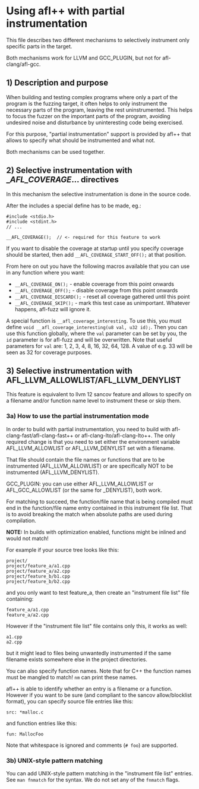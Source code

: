 # Using afl++ with partial instrumentation

  This file describes two different mechanisms to selectively instrument
  only specific parts in the target.

  Both mechanisms work for LLVM and GCC_PLUGIN, but not for afl-clang/afl-gcc.

## 1) Description and purpose

When building and testing complex programs where only a part of the program is
the fuzzing target, it often helps to only instrument the necessary parts of
the program, leaving the rest uninstrumented. This helps to focus the fuzzer
on the important parts of the program, avoiding undesired noise and
disturbance by uninteresting code being exercised.

For this purpose, "partial instrumentation" support is provided by afl++ that
allows to specify what should be instrumented and what not.

Both mechanisms can be used together.

## 2) Selective instrumentation with __AFL_COVERAGE_... directives

In this mechanism the selective instrumentation is done in the source code.

After the includes a special define has to be made, eg.:

```
#include <stdio.h>
#include <stdint.h>
// ...
 
__AFL_COVERAGE();  // <- required for this feature to work
```

If you want to disable the coverage at startup until you specify coverage
should be started, then add `__AFL_COVERAGE_START_OFF();` at that position.

From here on out you have the following macros available that you can use
in any function where you want:

  * `__AFL_COVERAGE_ON();` - enable coverage from this point onwards
  * `__AFL_COVERAGE_OFF();` - disable coverage from this point onwards
  * `__AFL_COVERAGE_DISCARD();` - reset all coverage gathered until this point
  * `__AFL_COVERAGE_SKIP();` - mark this test case as unimportant. Whatever happens, afl-fuzz will ignore it.

A special function is `__afl_coverage_interesting`.
To use this, you must define `void __afl_coverage_interesting(u8 val, u32 id);`.
Then you can use this function globally, where the `val` parameter can be set
by you, the `id` parameter is for afl-fuzz and will be overwritten.
Note that useful parameters for `val` are: 1, 2, 3, 4, 8, 16, 32, 64, 128.
A value of e.g. 33 will be seen as 32 for coverage purposes.

## 3) Selective instrumentation with AFL_LLVM_ALLOWLIST/AFL_LLVM_DENYLIST

This feature is equivalent to llvm 12 sancov feature and allows to specify
on a filename and/or function name level to instrument these or skip them.

### 3a) How to use the partial instrumentation mode

In order to build with partial instrumentation, you need to build with
afl-clang-fast/afl-clang-fast++ or afl-clang-lto/afl-clang-lto++.
The only required change is that you need to set either the environment variable
AFL_LLVM_ALLOWLIST or AFL_LLVM_DENYLIST set with a filename.

That file should contain the file names or functions that are to be instrumented
(AFL_LLVM_ALLOWLIST) or are specifically NOT to be instrumented (AFL_LLVM_DENYLIST).

GCC_PLUGIN: you can use either AFL_LLVM_ALLOWLIST or AFL_GCC_ALLOWLIST (or the
same for _DENYLIST), both work.

For matching to succeed, the function/file name that is being compiled must end in the
function/file name entry contained in this instrument file list. That is to avoid
breaking the match when absolute paths are used during compilation.

**NOTE:** In builds with optimization enabled, functions might be inlined and would not match!

For example if your source tree looks like this:
```
project/
project/feature_a/a1.cpp
project/feature_a/a2.cpp
project/feature_b/b1.cpp
project/feature_b/b2.cpp
```

and you only want to test feature_a, then create an "instrument file list" file containing:
```
feature_a/a1.cpp
feature_a/a2.cpp
```

However if the "instrument file list" file contains only this, it works as well:
```
a1.cpp
a2.cpp
```
but it might lead to files being unwantedly instrumented if the same filename
exists somewhere else in the project directories.

You can also specify function names. Note that for C++ the function names
must be mangled to match! `nm` can print these names.

afl++ is able to identify whether an entry is a filename or a function.
However if you want to be sure (and compliant to the sancov allow/blocklist
format), you can specify source file entries like this:
```
src: *malloc.c
```
and function entries like this:
```
fun: MallocFoo
```
Note that whitespace is ignored and comments (`# foo`) are supported.

### 3b) UNIX-style pattern matching

You can add UNIX-style pattern matching in the "instrument file list" entries.
See `man fnmatch` for the syntax. We do not set any of the `fnmatch` flags.

